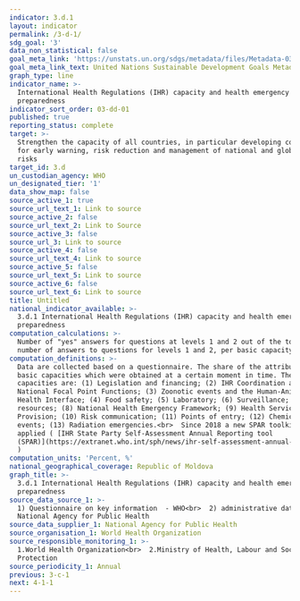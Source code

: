 ```yaml
---
indicator: 3.d.1
layout: indicator
permalink: /3-d-1/
sdg_goal: '3'
data_non_statistical: false
goal_meta_link: 'https://unstats.un.org/sdgs/metadata/files/Metadata-03-0D-01.pdf'
goal_meta_link_text: United Nations Sustainable Development Goals Metadata (pdf 865kB)
graph_type: line
indicator_name: >-
  International Health Regulations (IHR) capacity and health emergency
  preparedness
indicator_sort_order: 03-dd-01
published: true
reporting_status: complete
target: >-
  Strengthen the capacity of all countries, in particular developing countries,
  for early warning, risk reduction and management of national and global health
  risks
target_id: 3.d
un_custodian_agency: WHO
un_designated_tier: '1'
data_show_map: false
source_active_1: true
source_url_text_1: Link to source
source_active_2: false
source_url_text_2: Link to Source
source_active_3: false
source_url_3: Link to source
source_active_4: false
source_url_text_4: Link to source
source_active_5: false
source_url_text_5: Link to source
source_active_6: false
source_url_text_6: Link to source
title: Untitled
national_indicator_available: >-
  3.d.1 International Health Regulations (IHR) capacity and health emergency
  preparedness
computation_calculations: >-
  Number of "yes" answers for questions at levels 1 and 2 out of the total
  number of answers to questions for levels 1 and 2, per basic capacity. <br>
computation_definitions: >-
  Data are collected based on a questionnaire. The share of the attributes of 13
  basic capacities which were obtained at a certain moment in time. The 13 core
  capacities are: (1) Legislation and financing; (2) IHR Coordination and
  National Focal Point Functions; (3) Zoonotic events and the Human-Animal
  Health Interface; (4) Food safety; (5) Laboratory; (6) Surveillance; (7) Human
  resources; (8) National Health Emergency Framework; (9) Health Service
  Provision; (10) Risk communication; (11) Points of entry; (12) Chemical
  events; (13) Radiation emergencies.<br>  Since 2018 a new SPAR toolkit was
  applied ( [IHR State Party Self-Assessment Annual Reporting tool
  (SPAR)](https://extranet.who.int/sph/news/ihr-self-assessment-annual-reporting-tool-spar-2018)
  )
computation_units: 'Percent, %'
national_geographical_coverage: Republic of Moldova
graph_title: >-
  3.d.1 International Health Regulations (IHR) capacity and health emergency
  preparedness
source_data_source_1: >-
  1) Questionnaire on key information  - WHO<br>  2) administrative data -
  National Agency for Public Health
source_data_supplier_1: National Agency for Public Health
source_organisation_1: World Health Organization
source_responsible_monitoring_1: >-
  1.World Health Organization<br>  2.Ministry of Health, Labour and Social
  Protection
source_periodicity_1: Annual
previous: 3-c-1
next: 4-1-1
---
```

